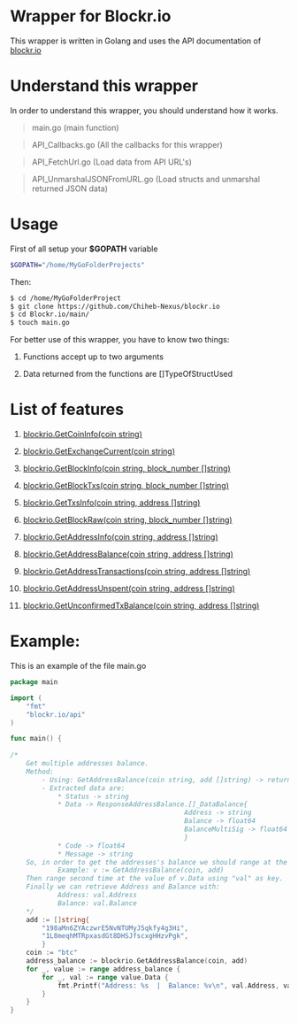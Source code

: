 # Wrapper for Blockr.io
This wrapper is written in Golang and uses the API documentation of [blockr.io](http://blockr.io/documentation/api)

# Understand this wrapper
In order to understand this wrapper, you should understand how it works.

> main.go (main function)

> API_Callbacks.go (All the callbacks for this wrapper)

> API_FetchUrl.go (Load data from API URL's)

> API_UnmarshalJSONFromURL.go (Load structs and unmarshal returned JSON data)

# Usage

First of all setup your **$GOPATH** variable 
```bash
$GOPATH="/home/MyGoFolderProjects"
```
Then:

```bash
$ cd /home/MyGoFolderProject
$ git clone https://github.com/Chiheb-Nexus/blockr.io
$ cd Blockr.io/main/
$ touch main.go
```
For better use of this wrapper, you have to know two things:

1. Functions accept up to two arguments

2. Data returned from the functions are []TypeOfStructUsed

# List of features

1. [blockrio.GetCoinInfo(coin string)](http://btc.blockr.io/api/v1/coin/info)

2. [blockrio.GetExchangeCurrent(coin string)](http://btc.blockr.io/api/v1/exchangerate/current)

3. [blockrio.GetBlockInfo(coin string, block_number []string)](http://btc.blockr.io/api/v1/block/info/12345)

4. [blockrio.GetBlockTxs(coin string, block_number []string)](http://btc.blockr.io/api/v1/block/txs/last)

5. [blockrio.GetTxsInfo(coin string, address []string)](http://btc.blockr.io/api/v1/tx/info/60c1f1a3160042152114e2bba45600a5045711c3a8a458016248acec59653471)

6. [blockrio.GetBlockRaw(coin string, block_number []string)](http://btc.blockr.io/api/v1/block/raw/last)

7. [blockrio.GetAddressInfo(coin string, address []string)](http://btc.blockr.io/api/v1/address/info/198aMn6ZYAczwrE5NvNTUMyJ5qkfy4g3Hi)

8. [blockrio.GetAddressBalance(coin string, address []string)](http://btc.blockr.io/api/v1/address/balance/198aMn6ZYAczwrE5NvNTUMyJ5qkfy4g3Hi)

9. [blockrio.GetAddressTransactions(coin string, address []string)](http://btc.blockr.io/api/v1/address/txs/198aMn6ZYAczwrE5NvNTUMyJ5qkfy4g3Hi,1L8meqhMTRpxasdGt8DHSJfscxgHHzvPgk)

10. [blockrio.GetAddressUnspent(coin string, address []string)](http://btc.blockr.io/api/v1/address/unspent/198aMn6ZYAczwrE5NvNTUMyJ5qkfy4g3Hi)

11. [blockrio.GetUnconfirmedTxBalance(coin string, address []string)](http://btc.blockr.io/api/v1/address/unconfirmed/198aMn6ZYAczwrE5NvNTUMyJ5qkfy4g3Hi) 

# Example:

This is an example of the file main.go

```go
package main

import (
	"fmt"
	"blockr.io/api"
)

func main() {
	
/*
	Get multiple addresses balance.
	Method: 
		- Using: GetAddressBalance(coin string, add []string) -> return []ResponseAddressBalance
		- Extracted data are: 
			* Status -> string
			* Data -> ResponseAddressBalance.[]_DataBalance{
											Address -> string
											Balance -> float64
											BalanceMultiSig -> float64
											}
			* Code -> float64
			* Message -> string
	So, in order to get the addresses's balance we should range at the retern values of GetAddressBalance
			Example: v := GetAddressBalance(coin, add)
	Then range second time at the value of v.Data using "val" as key. 
	Finally we can retrieve Address and Balance with: 
			Address: val.Address
			Balance: val.Balance
	*/
	add := []string{
		"198aMn6ZYAczwrE5NvNTUMyJ5qkfy4g3Hi",
		"1L8meqhMTRpxasdGt8DHSJfscxgHHzvPgk",
		}
	coin := "btc"
	address_balance := blockrio.GetAddressBalance(coin, add)
	for _, value := range address_balance {
		for _, val := range value.Data {
			fmt.Printf("Address: %s  |  Balance: %v\n", val.Address, val.Balance)
		}
	}
}
		
		
```







